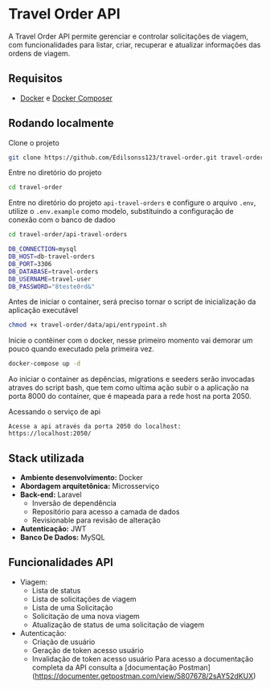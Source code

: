 
# Travel Order API

A Travel Order API permite gerenciar e controlar solicitações de viagem, com funcionalidades para listar, criar, recuperar e atualizar informações das ordens de viagem.

## Requisitos
- [Docker](https://docs.docker.com/compose/install/) e [Docker Composer](https://docs.docker.com/compose/install/standalone/)


## Rodando localmente

Clone o projeto

```bash
git clone https://github.com/Edilsonss123/travel-order.git travel-order
```

Entre no diretório do projeto
```bash
cd travel-order
```

Entre no diretório do projeto ``api-travel-orders`` e configure o arquivo ``.env``, utilize o ``.env.example`` como modelo, substituindo a configuração de conexão com o banco de dadoo
```bash
cd travel-order/api-travel-orders

DB_CONNECTION=mysql
DB_HOST=db-travel-orders
DB_PORT=3306
DB_DATABASE=travel-orders
DB_USERNAME=travel-user
DB_PASSWORD="8teste0rd&"
```

Antes de iniciar o container, será preciso tornar o script de inicialização da aplicação executável

```bash
chmod +x travel-order/data/api/entrypoint.sh
```

Inicie o contêiner com o docker, nesse primeiro momento vai demorar um pouco quando executado pela primeira vez.

```bash
docker-compose up -d
```
Ao iniciar o container as depências, migrations e seeders serão invocadas atraves do script bash, que tem como ultima ação subir o a aplicação na porta 8000 do container, que é mapeada para a rede host na porta 2050.


Acessando o serviço de api

```
Acesse a api através da porta 2050 do localhost: https://localhost:2050/
```

## Stack utilizada
- **Ambiente desenvolvimento:** Docker
- **Abordagem arquitetônica:** Microsserviço
- **Back-end:** Laravel
    - Inversão de dependência 
    - Repositório para acesso a camada de dados
    - Revisionable para revisão de alteração
- **Autenticação:** JWT
- **Banco De Dados:** MySQL


## Funcionalidades API
 - Viagem:
    - Lista de status
    - Lista de solicitações de viagem
    - Lista de uma Solicitação
    - Solicitação de uma nova viagem
    - Atualização de status de uma solicitação de viagem
 - Autenticação:
    - Criação de usuário
    - Geração de token acesso usuário
    - Invalidação de token acesso usuário
Para acesso a documentação completa da API consulta a [documentação Postman] (https://documenter.getpostman.com/view/5807678/2sAY52dKUX)